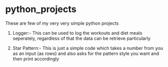 # python_projects
These are few of my very very simple python projects

1) Logger:- This can be used to log the workouts and diet meals seperately, regardless of that the data can be retrieve particularly

2) Star Pattern:- This is just a simple code which takes a number from you as an input (as rows) and also asks for the pattern style you want and then print accordingly
